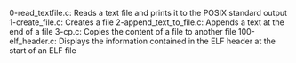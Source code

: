 0-read_textfile.c: Reads a text file and prints it to the POSIX standard output
1-create_file.c: Creates a file
2-append_text_to_file.c: Appends a text at the end of a file
3-cp.c: Copies the content of a file to another file
100-elf_header.c: Displays the information contained in the ELF header at the start of an ELF file
